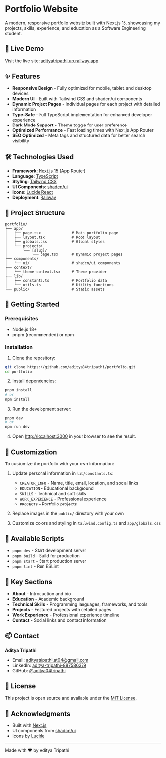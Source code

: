 # Portfolio Website

A modern, responsive portfolio website built with Next.js 15, showcasing my projects, skills, experience, and education as a Software Engineering student.

## 🚀 Live Demo

Visit the live site: [adityatripathi.up.railway.app](https://adityatripathi.up.railway.app)

## ✨ Features

- **Responsive Design** - Fully optimized for mobile, tablet, and desktop devices
- **Modern UI** - Built with Tailwind CSS and shadcn/ui components
- **Dynamic Project Pages** - Individual pages for each project with detailed information
- **Type-Safe** - Full TypeScript implementation for enhanced developer experience
- **Dark Mode Support** - Theme toggle for user preference
- **Optimized Performance** - Fast loading times with Next.js App Router
- **SEO Optimized** - Meta tags and structured data for better search visibility

## 🛠️ Technologies Used

- **Framework**: [Next.js 15](https://nextjs.org/) (App Router)
- **Language**: [TypeScript](https://www.typescriptlang.org/)
- **Styling**: [Tailwind CSS](https://tailwindcss.com/)
- **UI Components**: [shadcn/ui](https://ui.shadcn.com/)
- **Icons**: [Lucide React](https://lucide.dev/)
- **Deployment**: [Railway](https://railway.app/)

## 📁 Project Structure

```
portfolio/
├── app/
│   ├── page.tsx              # Main portfolio page
│   ├── layout.tsx            # Root layout
│   ├── globals.css           # Global styles
│   └── projects/
│       └── [slug]/
│           └── page.tsx      # Dynamic project pages
├── components/
│   └── ui/                   # shadcn/ui components
├── context/
│   └── theme-context.tsx     # Theme provider
├── lib/
│   ├── constants.ts          # Portfolio data
│   └── utils.ts              # Utility functions
└── public/                   # Static assets
```

## 🚀 Getting Started

### Prerequisites

- Node.js 18+
- pnpm (recommended) or npm

### Installation

1. Clone the repository:

```bash
git clone https://github.com/aditya04tripathi/portfolio.git
cd portfolio
```

2. Install dependencies:

```bash
pnpm install
# or
npm install
```

3. Run the development server:

```bash
pnpm dev
# or
npm run dev
```

4. Open [http://localhost:3000](http://localhost:3000) in your browser to see the result.

## 🎨 Customization

To customize the portfolio with your own information:

1. Update personal information in `lib/constants.ts`:

   - `CREATOR_INFO` - Name, title, email, location, and social links
   - `EDUCATION` - Educational background
   - `SKILLS` - Technical and soft skills
   - `WORK_EXPERIENCE` - Professional experience
   - `PROJECTS` - Portfolio projects

2. Replace images in the `public/` directory with your own

3. Customize colors and styling in `tailwind.config.ts` and `app/globals.css`

## 📝 Available Scripts

- `pnpm dev` - Start development server
- `pnpm build` - Build for production
- `pnpm start` - Start production server
- `pnpm lint` - Run ESLint

## 🌟 Key Sections

- **About** - Introduction and bio
- **Education** - Academic background
- **Technical Skills** - Programming languages, frameworks, and tools
- **Projects** - Featured projects with detailed pages
- **Work Experience** - Professional experience timeline
- **Contact** - Social links and contact information

## 📫 Contact

**Aditya Tripathi**

- Email: [adityatripathi.at04@gmail.com](mailto:adityatripathi.at04@gmail.com)
- LinkedIn: [aditya-tripathi-887586379](https://www.linkedin.com/in/aditya-tripathi-887586379)
- GitHub: [@aditya04tripathi](https://github.com/aditya04tripathi)

## 📄 License

This project is open source and available under the [MIT License](LICENSE).

## 🙏 Acknowledgments

- Built with [Next.js](https://nextjs.org/)
- UI components from [shadcn/ui](https://ui.shadcn.com/)
- Icons by [Lucide](https://lucide.dev/)

---

Made with ❤️ by Aditya Tripathi
